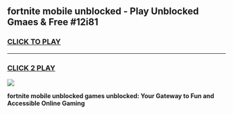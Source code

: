 
## fortnite mobile unblocked - Play Unblocked Gmaes & Free #12i81
<h3>
<a href="https://news.freeplayer.one?title=fortnite_mobile_unblocked&ref=26F">CLICK TO PLAY</a></h3>
<hr>

<h3>
<a href="https://news.freeplayer.one?title=fortnite_mobile_unblocked&ref=26F">CLICK 2 PLAY</a>
  
</h3>

<a href="https://news.freeplayer.one?title=fortnite_mobile_unblocked&ref=26F/"><img src="https://clearcache.store/games.png"></a>


**fortnite mobile unblocked games unblocked: Your Gateway to Fun and Accessible Online Gaming**
